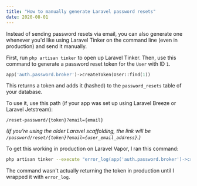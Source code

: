 ```yaml
---
title: "How to manually generate Laravel password resets"
date: 2020-08-01
---
```


Instead of sending password resets via email, you can also generate one whenever you'd like using Laravel Tinker on the command line (even in production) and send it manually.

First, run `php artisan tinker` to open up Laravel Tinker. Then, use this command to generate a password reset token for the `User` with ID `1`.

```php
app('auth.password.broker')->createToken(User::find(1))
```

This returns a token and adds it (hashed) to the `password_resets` table of your database.

To use it, use this path (if your app was set up using Laravel Breeze or Laravel Jetstream):

```
/reset-password/{token}?email={email}
```

_(If you’re using the older Laravel scaffolding, the link will be `/password/reset/{token}?email={user_email_address}`.)_

To get this working in production on Laravel Vapor, I ran this command:

```bash
php artisan tinker --execute "error_log(app('auth.password.broker')->createToken(App\User::find(1)))"
```

The command wasn't actually returning the token in production until I wrapped it with `error_log`.
